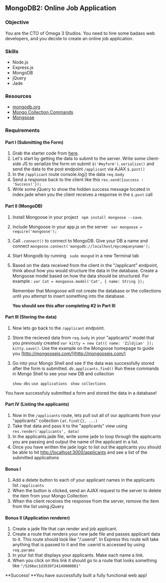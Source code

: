 ## MongoDB2: Online Job Application

### Objective

You are the CTO of Omega 3 Studios. You need to hire some badass web developers, and you decide to create an online job application.

### Skills

*   Node.js
*   Express.js
*   MongoDB
*   jQuery
*   Jade

### Resources

*   [mongodb.org](http://docs.mongodb.org/manual/contents/)
*   [Mongo Collection Commands](http://docs.mongodb.org/manual/reference/method/js-collection/)
*   [Mongoose](http://mongoosejs.com/)

### Requirements
<div class="space-children-3"><div class="part">

#### Part I (Submitting the Form)

1.  Grab the starter code from [here](https://github.com/RefactorU/exercise-starters/tree/master/mongodb/job-application).
2.  Let's start by getting the data to submit to the server. Write some client-side JS to serialize the form on submit `$('#myform').serialize()` and send the data to the post endpoint `/applicant` via AJAX `$.post()`
3.  In the `/applicant` route console.log() the data `req.body`
4.  Send a response back to the client like this `res.send({success : 'Success!'});`
5.  Write some jQuery to show the hidden success message located in index.jade when you the client receives a response in the `$.post` call</div><div class="part">

#### Part II (MongoDB)

1.  Install Mongoose in your project ` npm install mongoose --save`.
2.  Include Mongoose in your app.js on the server ` var mongoose = require('mongoose');`
3.  Call `.connect()` to connect to MongoDB. Give your DB a name and connect `mongoose.connect('mongodb://localhost/mycompanyname');`
4.  Start Mongodb by running ` sudo mongod` in a new Terminal tab
5.  Based on the data received from the client in the "/applicant" endpoint, think about how you would structure the data in the database. Create a Mongoose model based on how the data should be structured. For example : `var Cat = mongoose.model('Cat', { name: String });`<div class="alert alert-danger">Remember that Mongoose will not create the database or the collections until you attempt to insert something into the database.

    **You should see this after completing #2 in Part III**</div></div><div class="part">

#### Part III (Storing the data)

1.  Now lets go back to the `/applicant` endpoint.
2.  Store the recieved data from `req.body` in your "applicants" model that you previously created `var kitty = new Cat({ name: 'Zildjian' }); kitty.save()`. Use the example on the Mongoose homepage to guide you [http://mongoosejs.com/](http://mongoosejs.com/)
3.  Go into your Mongo Shell and see if the data was successfully stored after the form is submitted. `db.applicants.find()`
Run these commands in Mongo Shell to see your new DB and collection

    ` show dbs `
    `use applications`
    ` show collections`
<div class="alert alert-success">You have successfuly submitted a form and stored the data in a database!</div></div><div class="part">

#### Part IV (Listing the applicants)

1.  Now in the `/applicants` route, lets pull out all of our applicants from your "applicants" collection ` Cat.find({}, ...) `
2.  Take that data and pass it to the "applicants" view using `res.render('applicants', data) `
3.  In the applicants.jade file, write some jade to loop through the applicants you are passing and output the name of the applicant in a list.
4.  Once you have written the jade logic to list out the applicants you should be able to hit [http://localhost:3000/applicants](http://localhost:3000/applicants) and see a list of the submitted applications</div><div class="part">

#### Bonus I

1.  Add a delete button to each of your applicant names in the applicants list `/applicants`
2.  When the button is clicked, send an AJAX request to the server to delete the item from your Mongo Collection
3.  When the client receives the response from the server, remove the item from the list using jQuery</div><div class="part">

#### Bonus II (Application renderer)

1.  Create a jade file that can render and job applicant.
2.  Create a route that renders your new jade file and passes applicant data to it. This route should look like "/:userid". In Express this route will take anything that is passed to it and the :userid is accessed by using `req.params`
3.  In your list that displays your applicants. Make each name a link.
4.  When you click on this link it should go to a route that looks something like `"/5266ec1d3939f24149000001"`</div></div><p class="alert alert-success">**Success! **You have successfully built a fully functional web app!
